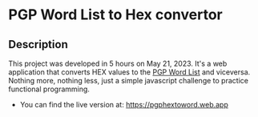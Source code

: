 # PGP Word List to Hex convertor

## Description

This project was developed in 5 hours on May 21, 2023. It's a web application that converts HEX values to the [PGP Word List](https://en.wikipedia.org/wiki/PGP_word_list) and viceversa. Nothing more, nothing less, just a simple javascript challenge to practice functional programming.

- You can find the live version at: https://pgphextoword.web.app
